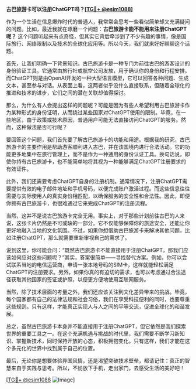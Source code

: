 **古巴旅游卡可以注册ChatGPT吗？[[TG💪+ @esim1088](https://t.me/s/esim1088)]**

作为一个生活在信息爆炸时代的普通人，我常常会思考一些看似简单却又充满疑问的问题。比如，最近我就在琢磨一个问题：**古巴旅游卡能不能用来注册ChatGPT呢？** 这个问题听起来有点奇怪，但其实它背后牵涉到了不少有趣的事情，像是国际旅行、网络限制以及技术的全球化应用等。所以今天，我们就来好好聊聊这个话题。

首先，让我们明确一下背景知识。古巴旅游卡是一种专门为前往古巴的游客设计的身份验证工具。它通常由旅行社或航空公司发放，用于确认你的身份和行程安排。而ChatGPT则是由OpenAI开发的一种大型语言模型，它可以回答各种问题、生成文本，甚至参与对话。从表面上看，这两者似乎没什么直接联系，但随着全球化的推进和技术的进步，它们之间的潜在关联却值得探讨。

那么，为什么有人会提出这样的问题呢？可能是因为有些人希望利用古巴旅游卡作为某种形式的身份证明，从而绕过某些国家对ChatGPT使用的限制。毕竟，在一些地区，由于政策或技术原因，普通用户可能无法直接访问ChatGPT的服务。然而，这种做法是否可行呢？

要回答这个问题，我们首先要了解古巴旅游卡的功能和用途。根据我的研究，古巴旅游卡的主要作用是帮助游客顺利进入古巴，并在该国境内进行合法活动。它的功能更多地集中在旅行管理上，而不是作为一种通用的身份认证工具。换句话说，即使你持有古巴旅游卡，也不能简单地将其视为一种能够满足ChatGPT注册要求的有效证件。

此外，我们还需要考虑ChatGPT自身的注册机制。通常情况下，注册ChatGPT需要提供有效的电子邮件地址和手机号码，以便完成账户激活过程。而这些信息往往需要与实际使用人的真实身份相匹配，以确保服务的安全性和合法性。因此，即便你拥有古巴旅游卡，也很难通过它来完成ChatGPT的注册流程。

当然，这并不是说古巴旅游卡完全无用。事实上，对于那些计划前往古巴的人来说，这张卡片仍然是不可或缺的一部分。它不仅能够保障你的旅途安全，还能让你更好地融入当地的文化氛围。不过，如果你想借助古巴旅游卡来解决其他问题，比如注册ChatGPT，那么就需要重新审视自己的需求了。

说到这里，你可能会问：“既然古巴旅游卡不能直接用于注册ChatGPT，那我们应该如何应对这些问题呢？”其实，答案很简单——寻找替代方案。例如，你可以尝试联系当地的电信运营商，申请一张本地号码的SIM卡，这样就能轻松满足ChatGPT的注册要求。另外，如果你真的有迫切的需求，也可以考虑通过合法途径获取其他国家的签证或护照，以便更方便地使用互联网服务。

当然，除了技术层面的考量之外，我们还应该关注到文化差异带来的挑战。毕竟，每个国家都有自己的法律法规和社会习俗，我们在享受科技便利的同时，也要尊重这些规则。只有这样，才能真正实现人与人之间的平等交流，促进全球化的和谐发展。

总之，虽然古巴旅游卡本身并不能直接用于注册ChatGPT，但它依然是我们探索世界的重要工具之一。在这个充满机遇与挑战的时代里，我们需要不断学习新知识、掌握新技术，同时保持开放的心态，积极拥抱变化。只有这样，我们才能在这个多元化的世界中找到属于自己的位置。

最后，无论你是想要体验异国风情，还是渴望突破技术壁垒，都请记住：真正的智慧来自于实践与思考。所以，不妨放下手机，走出家门，去感受生活的美好吧！

[[TG💪+ @esim1088](https://t.me/s/esim1088) ![Image](https://i.postimg.cc/4NQfJmqS/Snipaste-2025-05-13-00-14-12.png)]